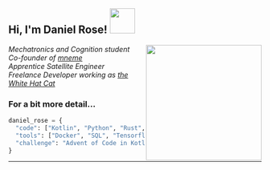 <h2> Hi, I'm Daniel Rose! <img src="https://media.giphy.com/media/h741oEMnAUIILdX0kU/giphy.gif" width="50"></h2>
<img align='right' src="https://cdn.pixabay.com/photo/2017/03/23/12/32/arduino-2168193_960_720.png" width="230">
<p><em>Mechatronics and Cognition student<br>Co-founder of  <a href="https://github.com/mneme-org">mneme</a></br>Apprentice Satellite Engineer</br>Freelance Developer working as <a href="https://whitehatcat.net">the White Hat Cat</a> 
</em></p>

### For a bit more detail... 

```python
daniel_rose = {
  "code": ["Kotlin", "Python", "Rust", "Julia"],
  "tools": ["Docker", "SQL", "Tensorflow", "Nginx"],
  "challenge": "Advent of Code in Kotlin!"
}

```
---
